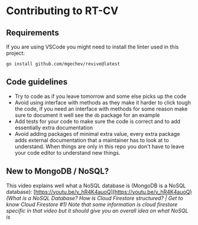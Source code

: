 # Contributing to RT-CV

## Requirements

If you are using VSCode you might need to install the linter used in this project:

```
go install github.com/mgechev/revive@latest
```

## Code guidelines

- Try to code as if you leave tomorrow and some else picks up the code
- Avoid using interface with methods as they make it harder to click tough the code, if you need an interface with methods for some reason make sure to document it well see the `db` package for an example
- Add tests for your code to make sure the code is correct and to add essentially extra documentation
- Avoid adding packages of minimal extra value, every extra package adds external documentation that a maintainer has to look at to understand. When things are only in this repo you don't have to leave your code editor to understand new things.

## New to MongoDB / NoSQL?

This video explains well what a NoSQL database is (MongoDB is a NoSQL database): [https://youtu.be/v_hR4K4auoQ](https://youtu.be/v_hR4K4auoQ) _(What is a NoSQL Database? How is Cloud Firestore structured? | Get to know Cloud Firestore #1)_
_Note that some information is cloud firestore specific in that video but it should give you an overall idea on what NoSQL is_
